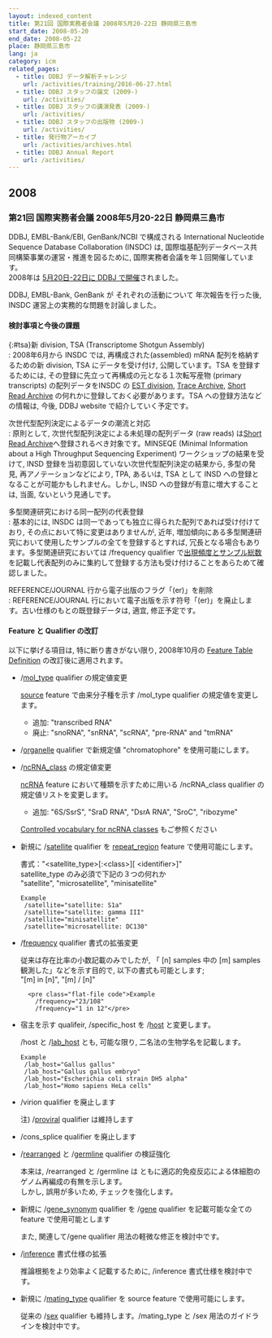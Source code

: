 ```yaml
---
layout: indexed_content
title: 第21回 国際実務者会議 2008年5月20-22日 静岡県三島市
start_date: 2008-05-20
end_date: 2008-05-22
place: 静岡県三島市
lang: ja
category: icm
related_pages:
  - title: DDBJ データ解析チャレンジ
    url: /activities/training/2016-06-27.html
  - title: DDBJ スタッフの論文 (2009-)
    url: /activities/
  - title: DDBJ スタッフの講演発表 (2009-)
    url: /activities/
  - title: DDBJ スタッフの出版物 (2009-)
    url: /activities/
  - title: 発行物アーカイブ
    url: /activities/archives.html
  - title: DDBJ Annual Report
    url: /activities/
---
```


## 2008 <a name="2008"></a>

### 第21回 国際実務者会議 2008年5月20-22日 静岡県三島市

DDBJ, EMBL-Bank/EBI, GenBank/NCBI で構成される International Nucleotide
Sequence Database Collaboration (INSDC) は,
国際塩基配列データベース共同構築事業の運営・推進を図るために,
国際実務者会議を年１回開催しています。  
2008年は [5月20日-22日に DDBJ
で開催](/news/ja/2008-05-09.html)されました。

DDBJ, EMBL-Bank, GenBank が それぞれの活動について 年次報告を行った後,
INSDC 運営上の実務的な問題を討論しました。

#### 検討事項と今後の課題

{:#tsa}新 division, TSA (Transcriptome Shotgun Assembly)  
:  2008年6月から INSDC では, 再構成された(assembled) mRNA 配列を格納するための新 division, TSA にデータを受け付け, 公開しています。TSA を登録するためには, その登録に先立って再構成の元となる１次転写産物 (primary transcripts) の配列データをINSDC の [EST division](/ddbj/flat-file.html#Division), [Trace Archive](https://www.ncbi.nlm.nih.gov/Traces/trace.cgi), [Short Read Archive](https://www.ncbi.nlm.nih.gov/Traces/sra/sra.cgi) の何れかに登録しておく必要があります。TSA への登録方法などの情報は, 今後, DDBJ website で紹介していく予定です。

次世代型配列決定によるデータの潮流と対応  
:  原則として, 次世代型配列決定による未処理の配列データ (raw reads) は[Short Read Archive](https://www.ncbi.nlm.nih.gov/Traces/sra/sra.cgi)へ登録されるべき対象です。MINSEQE (Minimal Information about a High Throughput Sequencing Experiment) ワークショップの結果を受けて, INSD 登録を当初意図していない次世代型配列決定の結果から, 多型の発見, 再アノテーションなどにより, TPA, あるいは, TSA として INSD への登録となることが可能かもしれません。しかし, INSD への登録が有意に増大することは, 当面, ないという見通しです。

多型関連研究における同一配列の代表登録  
:  基本的には, INSDC は同一であっても独立に得られた配列であれば受け付けており, その点において特に変更はありませんが, 近年, 増加傾向にある多型関連研究において使用したサンプルの全てを登録するとすれば, 冗長となる場合もあります。多型関連研究においては /frequency qualifier で[出現頻度とサンプル総数](#freq)を記載し代表配列のみに集約して登録する方法も受け付けることをあらためて確認しました。

REFERENCE/JOURNAL 行から電子出版のフラグ「(er)」を削除  
:  REFERENCE/JOURNAL 行において電子出版を示す符号「(er)」を廃止します。古い仕様のもとの既登録データは, 適宜, 修正予定です。

#### Feature と Qualifier の改訂 <a name="2008-ft"></a>

以下に挙げる項目は, 特に断り書きがない限り, 2008年10月の [Feature Table
Definition](/ddbj/feature-table.html) の改訂後に適用されます。

-   /[mol\_type](/ddbj/qualifiers.html#mol_type) qualifier の規定値変更

    [source](/ddbj/features.html#source) feature で由来分子種を示す
    /mol\_type qualifier の規定値を変更します。

    -   追加: "transcribed RNA"
    -   廃止: "snoRNA", "snRNA", "scRNA", "pre-RNA" and "tmRNA"

-   /[organelle](/ddbj/qualifiers.html#organelle) qualifier で新規定値
    "chromatophore" を使用可能にします。

-   /[ncRNA\_class](/ddbj/qualifiers.html#ncRNA_class) の規定値変更

    [ncRNA](/ddbj/features.html#ncRNA) feature
    において種類を示すために用いる /ncRNA\_class qualifier
    の規定値リストを変更します。

    -   追加: "6S/SsrS", "SraD RNA", "DsrA RNA", "SroC", "ribozyme"

    [Controlled vocabulary for ncRNA
    classes](http://www.insdc.org/rna_vocab.html) もご参照ください

-   新規に /[satellite](/ddbj/qualifiers.html#satellite) qualifier を
    [repeat\_region](/ddbj/features.html#repeat_region) feature
    で使用可能にします。

    書式："&lt;satellite\_type&gt;\[:&lt;class&gt;\]\[
    &lt;identifier&gt;\]"  
    satellite\_type のみ必須で下記の３つの何れか  
    "satellite", "microsatellite", "minisatellite"

        Example
         /satellite="satellite: S1a"
         /satellite="satellite: gamma III"
         /satellite="minisatellite"
         /satellite="microsatellite: DC130"

    <li id="freq">
          <p class="no_bottom">/<a href="/ddbj/qualifiers.html#frequency">frequency</a> qualifier 書式の拡張変更</p>
          <p>従来は存在比率の小数記載のみでしたが, 「 [n] samples 中の [m] samples 観測した」などを示す目的で, 以下の書式も可能とします; <br>
              "[m] in [n]", "[m] / [n]"
          </p>      

          <pre class="flat-file code">Example
            /frequency="23/108"
            /frequency="1 in 12"</pre>
    </li>

-   宿主を示す qualifeir, /specific\_host を
    /[host](/ddbj/qualifiers.html#host) と変更します。

    /host と /[lab\_host](/ddbj/qualifiers.html#lab_host) とも,
    可能な限り, 二名法の生物学名を記載します。

        Example
         /lab_host="Gallus gallus"
         /lab_host="Gallus gallus embryo"
         /lab_host="Escherichia coli strain DH5 alpha"
         /lab_host="Homo sapiens HeLa cells"

-   /virion qualifier を廃止します

    注) /[proviral](/ddbj/qualifiers.html#proviral) qualifier
    は維持します

-   /cons\_splice qualifier を廃止します

-   /[rearranged](/ddbj/qualifiers.html#rearranged) と
    /[germline](/ddbj/qualifiers.html#germline) qualifier の検証強化

    本来は, /rearranged と /germline は
    ともに適応的免疫反応による体細胞のゲノム再編成の有無を示します。  
    しかし, 誤用が多いため, チェックを強化します。

-   新規に /[gene\_synonym](/ddbj/qualifiers.html#gene_synonym)
    qualifier を /[gene](/ddbj/qualifiers.html#gene) qualifier
    を記載可能な全ての feature で使用可能とします

    また, 関連して/gene qualifier 用法の軽微な修正を検討中です。

-   /[inference](/ddbj/qualifiers.html#inference) 書式仕様の拡張

    推論根拠をより効率よく記載するために, /inference
    書式仕様を検討中です。

-   新規に /[mating\_type](/ddbj/qualifiers.html#mating_type) qualifier
    を source feature で使用可能にします。

    従来の /[sex](/ddbj/qualifiers.html#sex) qualifier
    も維持します。/mating\_type と /sex 用法のガイドラインを検討中です。
